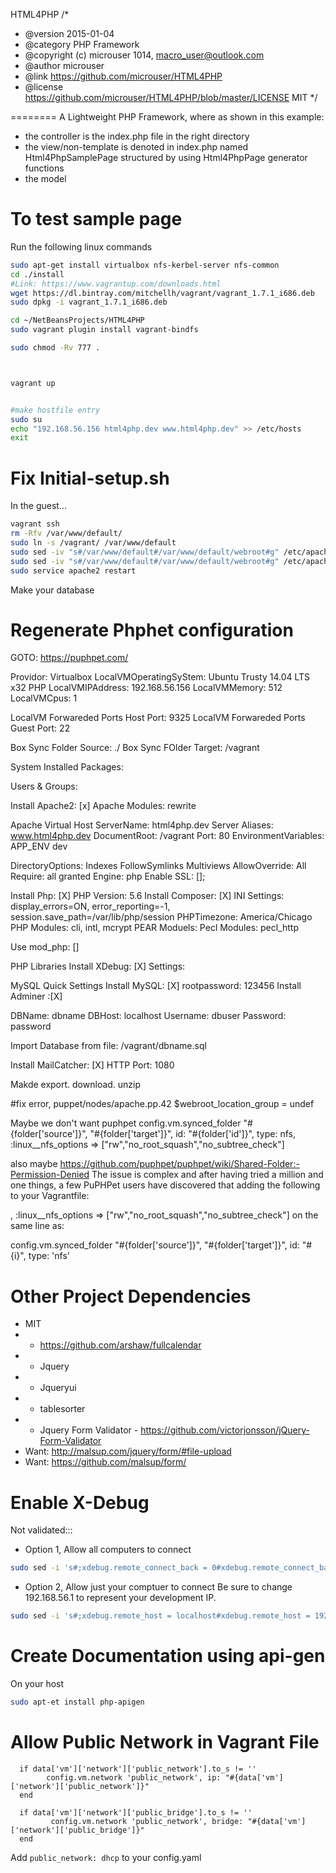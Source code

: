 HTML4PHP
/*
 * @version 2015-01-04
 * @category PHP Framework
 * @copyright (c) microuser 1014, macro_user@outlook.com
 * @author microuser
 * @link https://github.com/microuser/HTML4PHP 
 * @license https://github.com/microuser/HTML4PHP/blob/master/LICENSE MIT
 */


========
A Lightweight PHP Framework, where as shown in this example:
 - the controller is the index.php file in the right directory
 - the view/non-template is denoted in index.php named Html4PhpSamplePage structured by using Html4PhpPage generator functions
 - the model



To test sample page
======================
Run the following linux commands
```sh
sudo apt-get install virtualbox nfs-kerbel-server nfs-common
cd ./install
#Link: https://www.vagrantup.com/downloads.html
wget https://dl.bintray.com/mitchellh/vagrant/vagrant_1.7.1_i686.deb
sudo dpkg -i vagrant_1.7.1_i686.deb

cd ~/NetBeansProjects/HTML4PHP
sudo vagrant plugin install vagrant-bindfs

sudo chmod -Rv 777 .



vagrant up


#make hostfile entry
sudo su 
echo "192.168.56.156 html4php.dev www.html4php.dev" >> /etc/hosts
exit

```

Fix Initial-setup.sh
=======================
In the guest...
```sh
vagrant ssh
rm -Rfv /var/www/default/
sudo ln -s /vagrant/ /var/www/default
sudo sed -iv "s#/var/www/default#/var/www/default/webroot#g" /etc/apache2/sites-enabled/10-default_vhost_80.conf
sudo sed -iv "s#/var/www/default#/var/www/default/webroot#g" /etc/apache2/sites-enabled/10-default_vhost_443.conf
sudo service apache2 restart
```

Make your database




Regenerate Phphet configuration
===============================
GOTO: https://puphpet.com/


Providor: Virtualbox
LocalVMOperatingSyStem: Ubuntu Trusty 14.04 LTS x32 PHP
LocalVMIPAddress: 192.168.56.156
LocalVMMemory: 512
LocalVMCpus: 1

LocalVM Forwareded Ports Host Port: 9325
LocalVM Forwareded Ports Guest Port: 22

Box Sync Folder Source: ./
Box Sync FOlder Target: /vagrant

System Installed Packages:

Users & Groups:

Install Apache2: [x]
Apache Modules: rewrite

Apache Virtual Host
ServerName: html4php.dev
Server Aliases: www.html4php.dev
DocumentRoot: /vagrant
Port: 80
EnvironmentVariables: APP_ENV dev

DirectoryOptions: Indexes FollowSymlinks Multiviews
AllowOverride: All
Require: all granted
Engine: php
Enable SSL: [];

Install Php: [X]
PHP Version: 5.6
Install Composer: [X]
INI Settings: display_errors=ON, error_reporting=-1, session.save_path=/var/lib/php/session
PHPTimezone: America/Chicago
PHP Modules: cli, intl, mcrypt
PEAR Moduels:
Pecl Modules: pecl_http

Use mod_php: []


PHP Libraries
Install XDebug: [X]
Settings: <untouched>

MySQL Quick Settings
Install MySQL: [X]
rootpassword: 123456
Install Adminer :[X]

DBName: dbname
DBHost: localhost
Username: dbuser
Password: password

Import Database from file: /vagrant/dbname.sql

Install MailCatcher: [X]
HTTP Port: 1080


Makde export. download. unzip

#fix error, puppet/nodes/apache.pp.42
$webroot_location_group = undef

Maybe we don't want puphpet
config.vm.synced_folder "#{folder['source']}", "#{folder['target']}", id: "#{folder['id']}", type: nfs, :linux__nfs_options => ["rw","no_root_squash","no_subtree_check"]

also maybe https://github.com/puphpet/puphpet/wiki/Shared-Folder:-Permission-Denied
The issue is complex and after having tried a million and one things, a few PuPHPet users have discovered that adding the following to your Vagrantfile:

, :linux__nfs_options => ["rw","no_root_squash","no_subtree_check"]
on the same line as:

config.vm.synced_folder "#{folder['source']}", "#{folder['target']}", id: "#{i}", type: 'nfs'



Other Project Dependencies
===================================
- MIT
-    - https://github.com/arshaw/fullcalendar
-    - Jquery
-    - Jqueryui
-    - tablesorter
-    - Jquery Form Validator - https://github.com/victorjonsson/jQuery-Form-Validator
- Want: http://malsup.com/jquery/form/#file-upload
- Want: https://github.com/malsup/form/


Enable X-Debug
=================
Not validated:::

- Option 1, Allow all computers to connect
```sh
sudo sed -i 's#;xdebug.remote_connect_back = 0#xdebug.remote_connect_back = 1#g' /.puphpet-stuff/xdebug/xdebug.ini
```
- Option 2, Allow just your comptuer to connect
Be sure to change 192.168.56.1 to represent your development IP.
```sh
sudo sed -i 's#;xdebug.remote_host = localhost#xdebug.remote_host = 192.168.56.1#g' /.puphpet-stuff/xdebug/xdebug.ini
```


Create Documentation using api-gen
====================================
On your host
```sh
sudo apt-et install php-apigen
```


Allow Public Network in Vagrant File
========================================
```Vagrantfile
  if data['vm']['network']['public_network'].to_s != ''
        config.vm.network 'public_network', ip: "#{data['vm']['network']['public_network']}"
  end

  if data['vm']['network']['public_bridge'].to_s != ''
         config.vm.network 'public_network', bridge: "#{data['vm']['network']['public_bridge']}"
  end
```
Add `public_network: dhcp` to your config.yaml